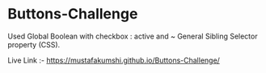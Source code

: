 # Buttons-Challenge

Used Global Boolean with checkbox : active and ~ General Sibling Selector property (CSS).

Live Link :- https://mustafakumshi.github.io/Buttons-Challenge/
